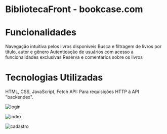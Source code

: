 # BibliotecaFront - bookcase.com

# Funcionalidades
Navegação intuitiva pelos livros disponíveis
Busca e filtragem de livros por título, autor e gênero
Autenticação de usuários com acesso a funcionalidades exclusivas
Reserva e comentários sobre os livros

# Tecnologias Utilizadas
HTML,
CSS,
JavaScript,
Fetch API: Para requisições HTTP à API "backendex".

![login](https://github.com/user-attachments/assets/f5165f42-2dc9-47b8-a581-41706dca8d28)

![index](https://github.com/user-attachments/assets/6ecc7987-7f54-4d29-b9a8-6dc2bbd78066)

![cadastro](https://github.com/user-attachments/assets/d0b29594-2c6e-48ec-ad6f-d53c784d12fb)

